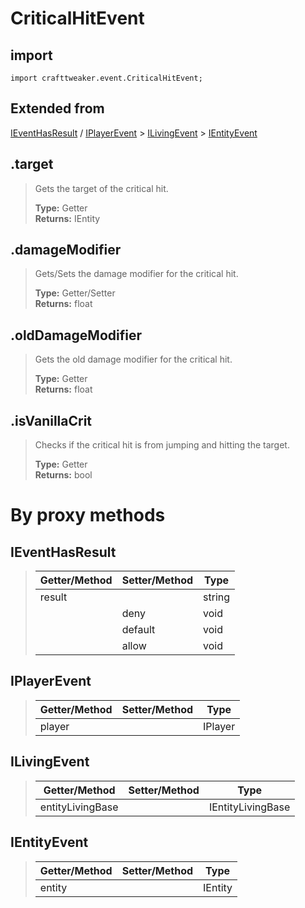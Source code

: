 # CriticalHitEvent

## import
`import crafttweaker.event.CriticalHitEvent;`

## Extended from
[IEventHasResult](/CraftTweaker/Vanilla/Events/IEventHasResult.md) / [IPlayerEvent](/CraftTweaker/Vanilla/Events/IPlayerEvent.md) > [ILivingEvent](/CraftTweaker/Vanilla/Events/ILivingEvent.md) > [IEntityEvent](CraftTweaker/Vanilla/Events/IEntityEvent.md)

## .target
> Gets the target of the critical hit.
>
> **Type:** Getter  
> **Returns:** IEntity

## .damageModifier
> Gets/Sets the damage modifier for the critical hit.
>
> **Type:** Getter/Setter  
> **Returns:** float

## .oldDamageModifier
> Gets the old damage modifier for the critical hit.
>
> **Type:** Getter  
> **Returns:** float

## .isVanillaCrit
> Checks if the critical hit is from jumping and hitting the target.
>
> **Type:** Getter  
> **Returns:** bool

# By proxy methods

## IEventHasResult
> | Getter/Method   | Setter/Method     | Type                  |
> |-----------------|-------------------|-----------------------|
> | result          |                   | string                |
> |                 | deny              | void                  |
> |                 | default           | void                  |
> |                 | allow             | void                  |

## IPlayerEvent
> | Getter/Method   | Setter/Method     | Type                  |
> |-----------------|-------------------|-----------------------|
> | player          |                   | IPlayer               |

## ILivingEvent
> | Getter/Method   | Setter/Method     | Type                  |
> |-----------------|-------------------|-----------------------|
> | entityLivingBase|                   | IEntityLivingBase     |

## IEntityEvent
> | Getter/Method   | Setter/Method     | Type                  |
> |-----------------|-------------------|-----------------------|
> | entity          |                   | IEntity               |